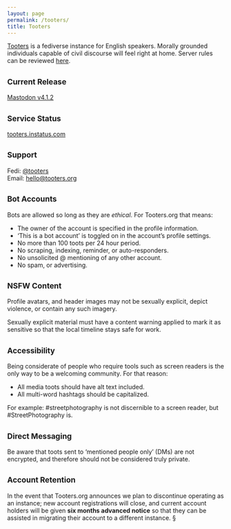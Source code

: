```yaml
---
layout: page
permalink: /tooters/
title: Tooters
---
```


[Tooters](https://tooters.org) is a fediverse instance for English speakers. Morally grounded individuals capable of civil discourse will feel right at home. Server rules can be reviewed [here](https://tooters.org/auth/sign_up).


## <small>Current Release</small>

[Mastodon v4.1.2](https://github.com/mastodon/mastodon/releases/tag/v4.1.2)

## <small>Service Status</small>

[tooters.instatus.com](https://tooters.instatus.com/)

## <small>Support</small>

Fedi: [@tooters](https://tooters.org/@tooters)<br>
Email: [hello@tooters.org](mailto:hello@tooters.org)

## <small>Bot Accounts</small>

Bots are allowed so long as they are *ethical*. For Tooters.org that means:

- The owner of the account is specified in the profile information.
- ‘This is a bot account’ is toggled on in the account’s profile settings.
- No more than 100 toots per 24 hour period.
- No scraping, indexing, reminder, or auto-responders.
- No unsolicited @ mentioning of any other account.
- No spam, or advertising.

## <small>NSFW Content</small>

Profile avatars, and header images may not be sexually explicit, depict violence, or contain any such imagery.

Sexually explicit material must have a content warning applied to mark it as sensitive so that the local timeline stays safe for work.

## <small>Accessibility</small>

Being considerate of people who require tools such as screen readers is the only way to be a welcoming community. For that reason:

- All media toots should have alt text included.
- All multi-word hashtags should be capitalized.

For example: #streetphotography is not discernible to a screen reader, but #StreetPhotography is.

## <small>Direct Messaging</small>

Be aware that toots sent to ‘mentioned people only’ (DMs) are not encrypted, and therefore should not be considered truly private.

## <small>Account Retention</small>

In the event that Tooters.org announces we plan to discontinue operating as an instance; new account registrations will close, and current account holders will be given **six months advanced notice** so that they can be assisted in migrating their account to a different instance. §
